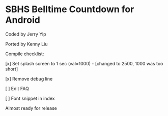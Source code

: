 SBHS Belltime Countdown for Android
==============
Coded by Jerry Yip

Ported by Kenny Liu

Compile checklist:

[x] Set splash screen to 1 sec (val=1000) - [changed to 2500, 1000 was too short]

[x] Remove debug line

[ ] Edit FAQ

[ ] Font snippet in index


Almost ready for release
